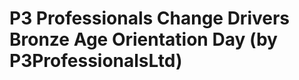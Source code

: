 <!--
id: 14697552339
link: http://tumblr.atmos.org/post/14697552339/p3-professionals-change-drivers-bronze-age
slug: p3-professionals-change-drivers-bronze-age
date: Fri Dec 23 2011 17:16:16 GMT-0800 (PST)
publish: 2011-12-023
tags: 
title: P3 Professionals Change Drivers Bronze Age Orientation Day (by P3ProfessionalsLtd)
-->


P3 Professionals Change Drivers Bronze Age Orientation Day (by P3ProfessionalsLtd)
==================================================================================




